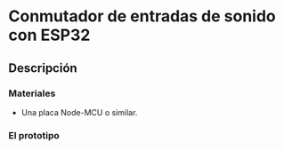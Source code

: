  
# Conmutador de entradas de sonido con ESP32

## Descripción



### Materiales
* Una placa Node-MCU o similar.


### El prototipo

